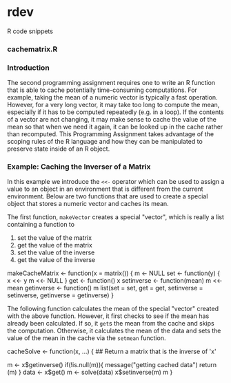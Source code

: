 # rdev
R code snippets 

### cachematrix.R

### Introduction

The second programming assignment  requires one  to write an R
function that is able to cache potentially time-consuming computations.
For example, taking the mean of a numeric vector is typically a fast
operation. However, for a very long vector, it may take too long to
compute the mean, especially if it has to be computed repeatedly (e.g.
in a loop). If the contents of a vector are not changing, it may make
sense to cache the value of the mean so that when we need it again, it
can be looked up in the cache rather than recomputed. This
Programming Assignment  takes advantage of the scoping rules of
the R language and how they can be manipulated to preserve state inside
of an R object.

### Example: Caching the Inverser of a Matrix

In this example we introduce the `<<-` operator which can be used to
assign a value to an object in an environment that is different from the
current environment. Below are two functions that are used to create a
special object that stores a numeric vector and caches its mean.

The first function, `makeVector` creates a special "vector", which is
really a list containing a function to

1.  set the value of the matrix
2.  get the value of the matrix
3.  set the value of the inverse
4.  get the value of the inverse

<!-- -->

 makeCacheMatrix <- function(x = matrix()) {
  m <- NULL
  set <- function(y) {
    x <<- y
    m <<- NULL
  }
  get <- function() x
  setinverse <- function(mean) m <<- mean
  getinverse <- function() m
  list(set = set, get = get,
       setinverse = setinverse,
       getinverse = getinverse)
}

The following function calculates the mean of the special "vector"
created with the above function. However, it first checks to see if the
mean has already been calculated. If so, it `get`s the mean from the
cache and skips the computation. Otherwise, it calculates the mean of
the data and sets the value of the mean in the cache via the `setmean`
function.

cacheSolve <- function(x, ...) {
        ## Return a matrix that is the inverse of 'x'
  
   m <- x$getinverse()
   if(!is.null(m)){
      message("getting cached data")
      return (m)
    }
    data <- x$get()
   m <- solve(data)
   x$setinverse(m)
   m
}
